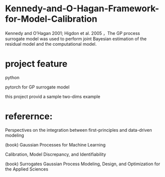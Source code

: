 # Kennedy-and-O-Hagan-Framework-for-Model-Calibration
Kennedy and O’Hagan 2001; Higdon et al. 2005  ，The GP process surrogate model was used to perform joint Bayesian estimation of the residual model and the computational model.

# project feature
python 

pytorch for GP surrogate model

this project provid a sample two-dims example

# referernce:

Perspectives on the integration between first-principles and data-driven modeling

(book) Gaussian Processes for Machine Learning 

Calibration, Model Discrepancy, and Identifiability

(book) Surrogates Gaussian Process Modeling, Design, and Optimization for the Applied Sciences   
